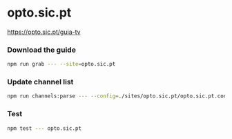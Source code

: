 # opto.sic.pt

https://opto.sic.pt/guia-tv

### Download the guide

```sh
npm run grab --- --site=opto.sic.pt
```

### Update channel list

```sh
npm run channels:parse --- --config=./sites/opto.sic.pt/opto.sic.pt.config.js --output=./sites/opto.sic.pt/opto.sic.pt.channels.xml
```

### Test

```sh
npm test --- opto.sic.pt
```
